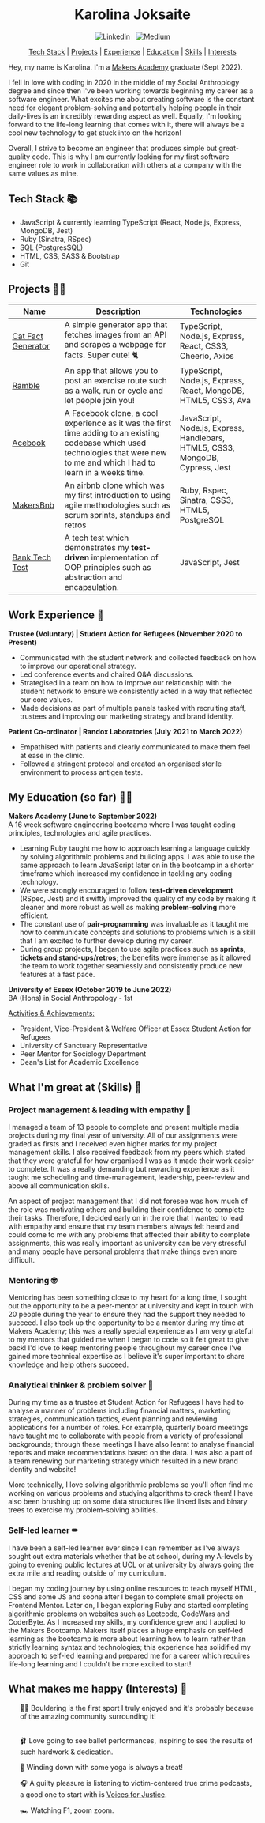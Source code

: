 <div align="center">

# Karolina Joksaite
[![Linkedin](https://img.shields.io/badge/linkedin-%230077B5.svg?style=for-the-badge&logo=linkedin&logoColor=white)](https://www.linkedin.com/in/karolina-j-40655b209/)
&nbsp;
[![Medium](https://img.shields.io/badge/Medium-12100E?style=for-the-badge&logo=medium&logoColor=white)](https://medium.com/@karolinacodes)

[Tech Stack](#stack) | [Projects](#projects) | [Experience](#experience) | [Education](#education) | [Skills](#skills) | [Interests](#interests)
</div>

Hey, my name is Karolina. I'm a [Makers Academy](https://makers.tech/) graduate (Sept 2022).

I fell in love with coding in 2020 in the middle of my Social Anthroplogy degree and since then I've been working towards beginning my career as a software engineer. What excites me about creating software is the constant need for elegant problem-solving and potentially helping people in their daily-lives is an incredibly rewarding aspect as well. Equally, I'm looking forward to the life-long learning that comes with it, there will always be a cool new technology to get stuck into on the horizon! 

Overall, I strive to become an engineer that produces simple but great-quality code.  This is why I am currently looking for my first software engineer role to work in collaboration with others at a company with the same values as mine.

## <a name="stack">Tech Stack</a> 📚

- JavaScript & currently learning TypeScript (React, Node.js, Express, MongoDB, Jest)
- Ruby (Sinatra, RSpec)
- SQL (PostgresSQL)
- HTML, CSS, SASS & Bootstrap
- Git

## <a name="projects">Projects</a> 👩‍💻

| Name                                                             | Description                                                                                                                                                                       | Technologies                                                                  |
| ---------------------------------------------------------------- | --------------------------------------------------------------------------------------------------------------------------------------------------------------------------------- | ----------------------------------------------------------------------------- |
| [Cat Fact Generator](https://github.com/karolina-codes/cat-fact-generator)              | A simple generator app that fetches images from an API and scrapes a webpage for facts. Super cute! 🐈                | TypeScript, Node.js, Express, React, CSS3, Cheerio, Axios  
| [Ramble](https://github.com/ParisMonson/Ramble-App)              | An app that allows you to post an exercise route such as a walk, run or cycle and let people join you!                                                                            | TypeScript, Node.js, Express, React, MongoDB, HTML5, CSS3, Ava                |
| [Acebook](https://github.com/karolina-codes/acebook-node-milton) | A Facebook clone, a cool experience as it was the first time adding to an existing codebase which used technologies that were new to me and which I had to learn in a weeks time. | JavaScript, Node.js, Express, Handlebars, HTML5, CSS3, MongoDB, Cypress, Jest |
| [MakersBnb](https://github.com/karolina-codes/makersbnb)         | An airbnb clone which was my first introduction to using agile methodologies such as scrum sprints, standups and retros                                                           | Ruby, Rspec, Sinatra, CSS3, HTML5, PostgreSQL                                 |
| [Bank Tech Test](https://github.com/karolina-codes/bank-test)    | A tech test which demonstrates my **test-driven** implementation of OOP principles such as abstraction and encapsulation.                                                             | JavaScript, Jest                                                              |

## <a name="experience">Work Experience</a> 🤠

**Trustee (Voluntary) | Student Action for Refugees (November 2020 to Present)**
- Communicated with the student network and collected feedback on how to improve our operational strategy. 
- Led conference events and chaired Q&A discussions. 
- Strategised in a team on how to improve our relationship with the student network to ensure we consistently acted in a way that reflected our core values.
- Made decisions as part of multiple panels tasked with recruiting staff, trustees and improving our marketing strategy and brand identity.

**Patient Co-ordinator | Randox Laboratories (July 2021 to March 2022)** 
- Empathised with patients and clearly communicated to make them feel at ease in the clinic. 
- Followed a stringent protocol and created an organised sterile environment to process antigen tests.

## <a name="education">My Education (so far)</a> 👩‍🎓

**Makers Academy (June to September 2022)**</br> 
A 16 week software engineering bootcamp where I was taught coding principles, technologies and agile practices.

- Learning Ruby taught me how to approach learning a language quickly by solving algorithmic problems and building apps. I was able to use the same approach to learn JavaScript later on in the bootcamp in a shorter timeframe which increased my confidence in tackling any coding technology. 
- We were strongly encouraged to follow **test-driven development** (RSpec, Jest) and it swiftly improved the quality of my code by making it cleaner and more robust as well as making **problem-solving** more efficient.
- The constant use of **pair-programming** was invaluable as it taught me how to communicate concepts and solutions to problems which is a skill that I am excited to further develop during my career.
- During group projects, I began to use agile practices such as **sprints, tickets and stand-ups/retros**; the benefits were immense as it allowed the team to work together seamlessly and consistently produce new features at a fast pace.  

**University of Essex (October 2019 to June 2022)**</br> 
BA (Hons) in Social Anthropology - 1st</br>

 <ins>Activities & Achievements:</ins>
- President, Vice-President & Welfare Officer at Essex Student Action for Refugees
- University of Sanctuary Representative
- Peer Mentor for Sociology Department
- Dean's List for Academic Excellence 

## <a name="skills">What I'm great at (Skills)</a> 🌱

### Project management & leading with empathy 💛

I managed a team of 13 people to complete and present multiple media projects during my final year of university. All of our assignments were graded as firsts and I received even higher marks for my project management skills. I also received feedback from my peers which stated that they were grateful for how organised I was as it made their work easier to complete. It was a really demanding but rewarding experience as it taught me scheduling and time-management, leadership, peer-review and above all communication skills. 

An aspect of project management that I did not foresee was how much of the role was motivating others and building their confidence to complete their tasks. Therefore, I decided early on in the role that I wanted to lead with empathy and ensure that my team members always felt heard and could come to me with any problems that affected their ability to complete assignments, this was really important as university can be very stressful and many people have personal problems that make things even more difficult.

### Mentoring 🤓

Mentoring has been something close to my heart for a long time, I sought out the opportunity to be a peer-mentor at university and kept in touch with 20 people during the year to ensure they had the support they needed to succeed. I also took up the opportunity to be a mentor during my time at Makers Academy; this was a really special experience as I am very grateful to my mentors that guided me when I began to code so it felt great to give back! I'd love to keep mentoring people throughout my career once I've gained more technical expertise as I believe it's super important to share knowledge and help others succeed.

### Analytical thinker & problem solver 🧠

During my time as a trustee at Student Action for Refugees I have had to analyse a manner of problems including financial matters, marketing strategies, communication tactics, event planning and reviewing applications for a number of roles. For example, quarterly board meetings have taught me to collaborate with people from a variety of professional backgrounds; through these meetings I have also learnt to analyse financial reports and make recommendations based on the data. I was also a part of a team renewing our marketing strategy which resulted in a new brand identity and website! 

More technically, I love solving algorithmic problems so you'll often find me working on various problems and studying algorithms to crack them! I have also been brushing up on some data structures like linked lists and binary trees to exercise my problem-solving abilities. 

### Self-led learner ✏

I have been a self-led learner ever since I can remember as I've always sought out extra materials whether that be at school, during my A-levels by going to evening public lectures at UCL or at university by always going the extra mile and reading outside of my curriculum. 

I began my coding journey by using online resources to teach myself HTML, CSS and some JS and soona after I began to complete small projects on Frontend Mentor. Later on, I began exploring Ruby and started completing algorithmic problems on websites such as Leetcode, CodeWars and CoderByte. As I increased my skills, my confidence grew and I applied to the Makers Bootcamp. Makers itself places a huge emphasis on self-led learning as the bootcamp is more about learning how to learn rather than strictly learning syntax and technologies; this experience has solidified my approach to self-led learning and prepared me for a career which requires life-long learning and I couldn't be more excited to start!

## <a name="interests">What makes me happy (Interests)</a> 🥰
<ul>
🧗‍♀️ Bouldering is the first sport I truly enjoyed and it's probably because of the amazing community surrounding it!</br></br>

🩰 Love going to see ballet performances, inspiring to see the results of such hardwork & dedication.</br>

🧘‍ Winding down with some yoga is always a treat!</br>

🎧 A guilty pleasure is listening to victim-centered true crime podcasts, a good one to start with is [Voices for Justice](https://www.voicesforjusticepodcast.com/podcast).</br> 

🏎️ Watching F1, zoom zoom.
</ul>
